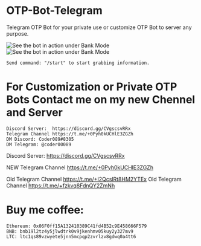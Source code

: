 # OTP-Bot-Telegram
Telegram OTP Bot for your private use or customize OTP Bot to server any purpose.

![See the bot in action under Bank Mode](https://user-images.githubusercontent.com/117955242/218443550-f28fed1b-b945-4061-993e-0f91ddd95fd3.jpeg)
![See the bot in action under Bank Mode](https://user-images.githubusercontent.com/117955242/218444021-5e9b52e6-01a4-4fa7-8c9a-2ee4d3f9207f.png)

    Send command: "/start" to start grabbing information.

# For Customization or Private OTP Bots Contact me on my new Chennel and Server   


    Discord Server:  https://discord.gg/CVgscsvRRx
    Telegram Channel https://t.me/+0Pyh0kUCHlE3ZGZh
    DM Discord: Coder089#8305
    DM Telegram: @coder00089
Discord Server: https://discord.gg/CVgscsvRRx

NEW Telegram Channel https://t.me/+0Pyh0kUCHlE3ZGZh

Old Telegram Channel https://t.me/+I2QcslRt8HM2YTEx
Old Telegram Channel https://t.me/+fzkvq8FdnQY2ZmNh
    
# Buy me coffee: 

    Ethereum: 0x06F0ff15A132410389C41fd4B52c9E458666F579
    BNB: bnb19l2tz4y5jlwdtrk0v9jkenhmv05kuy2y327mv9
    LTC: ltc1qs89vzwyete5jnn5mcpqp2zvrlzv8gdwq0a4tt6
  
  
